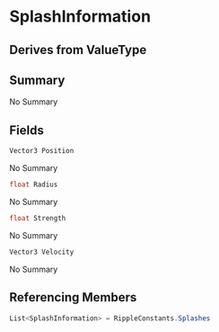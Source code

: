 # SplashInformation

## Derives from ValueType

## Summary

No Summary
## Fields

```c#
Vector3 Position
```
No Summary
```c#
float Radius
```
No Summary
```c#
float Strength
```
No Summary
```c#
Vector3 Velocity
```
No Summary
## Referencing Members

```c#
List<SplashInformation> = RippleConstants.Splashes
```
